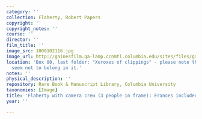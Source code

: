 ```yaml
---
category: ''
collection: Flaherty, Robert Papers
copyright: ''
copyright_notes: ''
course: ''
director: ''
film_title: ''
image_src: 1000102116.jpg
image_url: http://gainesfilm.qa-lamp.ccnmtl.columbia.edu/sites/files/gainesfilm/images/1000102116.jpg
location: 'Box 80, last folder: "Xeroxes of clippings" - please note that photographs
  seem not to belong in it.'
notes: ''
physical_description: ''
repository: Rare Book & Manuscript Library, Columbia University
taxonomies: [Image]
title: 'Flaherty with camera crew (3 people in frame): Frances included?'
year: ''

---
```


